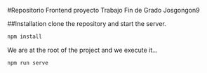 #Repositorio Frontend proyecto Trabajo Fin de Grado Josgongon9

##Installation
clone the repository and start the server.

```sh
npm install
```

We are at the root of the project and we execute it...
```sh
npm run serve
```